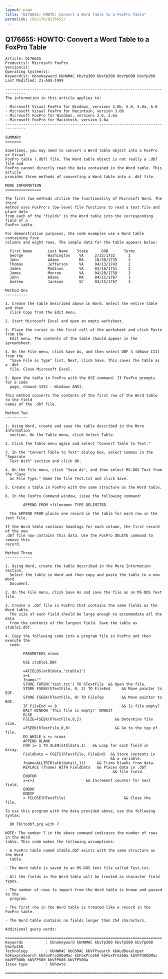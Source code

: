 ```yaml
---
layout: page
title: "Q176655: HOWTO: Convert a Word Table to a FoxPro Table"
permalink: /kb/176/Q176655/
---
```


## Q176655: HOWTO: Convert a Word Table to a FoxPro Table

	Article: Q176655
	Product(s): Microsoft FoxPro
	Version(s): 
	Operating System(s): 
	Keyword(s): kbnokeyword kbHWMAC kbvfp300 kbvfp500 kbvfp600 kbvfp260
	Last Modified: 21-AUG-1999
	
	-------------------------------------------------------------------------------
	The information in this article applies to:
	
	- Microsoft Visual FoxPro for Windows, versions 3.0b, 5.0, 5.0a, 6.0 
	- Microsoft Visual FoxPro for Macintosh, version 3.0b 
	- Microsoft FoxPro for Windows, versions 2.6, 2.6a 
	- Microsoft FoxPro for Macintosh, version 2.6a 
	-------------------------------------------------------------------------------
	
	SUMMARY
	=======
	
	Sometimes, you may need to convert a Word table object into a FoxPro or Visual
	FoxPro table (.dbf) file. The Word table object is not really a .dbf file and
	FoxPro cannot directly read the data contained in the Word table. This article
	provides three methods of converting a Word table into a .dbf file.
	
	MORE INFORMATION
	================
	
	The first two methods utilize the functionality of Microsoft Word. The third
	method uses FoxPro's low-level file functions to read a text file and place data
	from each of the "fields" in the Word table into the corresponding field of a
	FoxPro table.
	
	For demonstration purposes, the code examples use a Word table containing five
	columns and eight rows. The sample data for the table appears below:
	
	  First Name       Last Name    State      DOB       Terms
	  George           Washington    VA     2/22/1732      2
	  John             Adams         MA     10/30/1735     2
	  Thomas           Jefferson     VA     04/13/1743     2
	  James            Madison       VA     03/16/1751     2
	  James            Monroe        VA     04/28/1758     2
	  John             Adams         MA     04/11/1767     1
	  Andrew           Jackson       SC     03/15/1767     3
	
	Method One
	----------
	
	1. Create the table described above in Word. Select the entire table and then
	  click Copy from the Edit menu.
	
	2. Start Microsoft Excel and open an empty worksheet.
	
	3. Place the cursor in the first cell of the worksheet and click Paste from the
	  Edit menu. The contents of the table should appear in the spreadsheet.
	
	4. On the File menu, click Save As, and then select DBF 3 (dBase III) from the
	  "Save File as Type" list. Next, click Save. This saves the table as a .dbf
	  file. Close Microsoft Excel.
	
	5. Open the table in FoxPro with the USE command. If FoxPro prompts for a code
	  page, choose 1252 - Windows ANSI.
	
	This method converts the contents of the first row of the Word table to the field
	names of the .dbf file.
	
	Method Two
	----------
	
	1. Using Word, create and save the table described in the More Information
	  section. On the Table menu, click Select Table.
	
	2. Click the Table menu again and select "Convert Table to Text."
	
	3. In the "Convert Table to Text" dialog box, select commas in the "Separate
	  Text With" section and click OK.
	
	4. On the File menu, click "Save As", and then select MS-DOS Text from the "Save
	  as File Type." Name the file Test.txt and click Save.
	
	5. Create a table in FoxPro with the same structure as the Word table.
	
	6. In the FoxPro Command window, issue the following command:
	
	        APPEND FROM <filename> TYPE DELIMITED
	
	  The APPEND FROM places one record in the table for each row in the text file.
	
	If the Word table contains headings for each column, the first record of the new
	.dbf file now contains this data. Use the FoxPro DELETE command to remove this
	record.
	
	Method Three
	------------
	
	1. Using Word, create the table described in the More Information section.
	  Select the table in Word and then copy and paste the table to a new Word
	  Document.
	
	2. On the File menu, click Save As and save the file as an MS-DOS Text file.
	
	3. Create a .dbf file in FoxPro that contains the same fields as the Word table.
	  The size of each field should be large enough to accommodate all the data
	  from the contents of the largest field. Save the table as ztable1.dbf.
	
	4. Copy the following code into a program file in FoxPro and then execute the
	  code:
	
	        PARAMETERS nrows
	
	        USE ztable1.DBF
	
	        =AFIELDS(atbldata,"ztable1")
	        x=1
	        fname=""
	        STORE FOPEN('test.txt') TO hTextFile  && Open the file.
	        STORE FSEEK(hTextFile, 0, 2) TO FileEnd     && Move pointer to EOF.
	        STORE FSEEK(hTextFile, 0) TO FileTop        && Move pointer to BOF.
	        IF FileEnd <= 0                             && Is file empty?
	        WAIT WINDOW 'This file is empty!' NOWAIT
	        ELSE
	        FSIZE=FSEEK(hTextFile,0,2)               && Determine file size.
	        =FSEEK(hTextFile,0,0)                    && Go to the top of file.
	        DO WHILE x <= nrows
	        APPEND BLANK
	        FOR i= 1 TO ALEN(atbldata,1)   && Loop for each field in Array.
	        FieldData = FGETS(hTextFile, FileEnd)  && Store contents in
	                                               && a variable.
	        fname=ALLTRIM(atbldata(i,1))     && Trims blanks from data.
	        REPLACE (fname) WITH FieldData   && Places data in .dbf
	                                                && file field.
	        ENDFOR
	        x=x+1                       && Increment counter for next field.
	        ENDDO
	        ENDIF
	        = FCLOSE(hTextFile)                          && Close the file.
	
	To use this program with the data provided above, use the following syntax:
	
	  DO Tbltodbf.prg with 7
	
	NOTE: The number 7 in the above command indicates the number of rows in the Word
	table. This code makes the following assumptions:
	
	- A FoxPro table named ztable.dbf exists with the same structure as the Word
	  table.
	
	- The Word table is saved to an MS-DOS text file called Test.txt.
	
	- All the fields in the Word table will be treated as character field types.
	
	- The number of rows to import from the Word table is known and passed to the
	  program.
	
	- The first row in the Word table is treated like a record in the FoxPro table.
	
	- The Word table contains no fields longer than 254 characters.
	
	Additional query words:
	
	======================================================================
	Keywords          : kbnokeyword kbHWMAC kbvfp300 kbvfp500 kbvfp600 kbvfp260 
	Technology        : kbHWMAC kbOSMAC kbVFPsearch kbAudDeveloper kbFoxproSearch kbFoxPro260aMac kbFoxPro260 kbFoxPro260a kbVFP300bMac kbVFP300b kbVFP500 kbVFP600 kbVFP500a
	Issue type        : kbhowto
	
	=============================================================================
	
